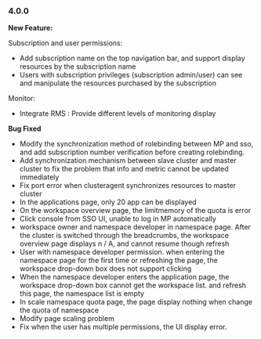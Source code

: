 ### 4.0.0

**New Feature:**

Subscription  and user permissions:

- Add subscription name on the top navigation bar, and support  display resources by the subscription name
- Users with subscription privileges (subscription admin/user) can see and manipulate the resources purchased by the subscription

Monitor:

- Integrate RMS : Provide different levels of monitoring display



**Bug Fixed**

- Modify the synchronization method of rolebinding between MP and sso, and add subscription number verification before creating rolebinding.
- Add synchronization mechanism between slave cluster and master cluster to fix the problem that info and metric cannot be updated immediately 
- Fix port error when clusteragent synchronizes resources to master cluster
-  In the applications page,  only 20 app can be displayed 
- On the workspace overview page, the limitmemory of the quota is error
-  Click console from SSO UI, unable to log in MP automatically
- workspace owner and namespace developer in namespace page. After the cluster is switched through the breadcrumbs, the workspace overview page displays n / A, and cannot resume though refresh
- User with namespace developer permission. when entering the namespace page for the first time or refreshing the page, the workspace drop-down box does not support clicking
-  When the namespace developer enters the application page, the workspace drop-down box cannot get the workspace list. and refresh this page, the namespace list is  empty
-  In scale namespace quota page, the page display nothing when change the quota of namespace
- Modify page scaling problem
- Fix when the user has multiple permissions, the UI display error.

